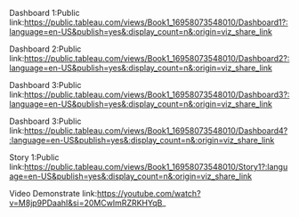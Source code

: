 Dashboard 1:Public link:https://public.tableau.com/views/Book1_16958073548010/Dashboard1?:language=en-US&publish=yes&:display_count=n&:origin=viz_share_link


Dashboard 2:Public link:https://public.tableau.com/views/Book1_16958073548010/Dashboard2?:language=en-US&publish=yes&:display_count=n&:origin=viz_share_link

Dashboard 3:Public link:https://public.tableau.com/views/Book1_16958073548010/Dashboard3?:language=en-US&publish=yes&:display_count=n&:origin=viz_share_link

Dashboard 3:Public link:https://public.tableau.com/views/Book1_16958073548010/Dashboard4?:language=en-US&publish=yes&:display_count=n&:origin=viz_share_link

Story 1:Public link:https://public.tableau.com/views/Book1_16958073548010/Story1?:language=en-US&publish=yes&:display_count=n&:origin=viz_share_link

Video Demonstrate link:https://youtube.com/watch?v=M8jp9PDaahI&si=20MCwImRZRKHYqB_
